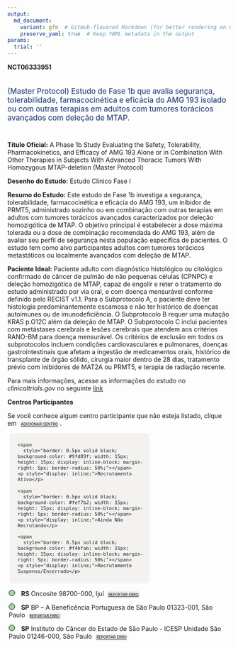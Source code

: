 ```yaml
---
output: 
  md_document:
    variant: gfm  # GitHub-flavored Markdown (for better rendering on GitHub)
    preserve_yaml: true  # Keep YAML metadata in the output
params:
  trial: ''
---
```


<script async src="https://scripts.simpleanalyticscdn.com/latest.js"></script>

**NCT06333951**

<div style="padding: 5px 5px 5px 0px; font-size: 1.20em; font-weight: 500; color: #2E4A7F; text-align: left; margin-bottom: 20px">

(Master Protocol) Estudo de Fase 1b que avalia segurança,
tolerabilidade, farmacocinética e eficácia do AMG 193 isolado ou com
outras terapias em adultos com tumores torácicos avançados com deleção
de MTAP.

</div>

**Título Oficial:** A Phase 1b Study Evaluating the Safety,
Tolerability, Pharmacokinetics, and Efficacy of AMG 193 Alone or in
Combination With Other Therapies in Subjects With Advanced Thoracic
Tumors With Homozygous MTAP-deletion (Master Protocol)

**Desenho do Estudo:** Estudo Clinico Fase I

**Resumo do Estudo:** Este estudo de Fase 1b investiga a segurança,
tolerabilidade, farmacocinética e eficácia do AMG 193, um inibidor de
PRMT5, administrado sozinho ou em combinação com outras terapias em
adultos com tumores torácicos avançados caracterizados por deleção
homozigótica de MTAP. O objetivo principal é estabelecer a dose máxima
tolerada ou a dose de combinação recomendada do AMG 193, além de avaliar
seu perfil de segurança nesta população específica de pacientes. O
estudo tem como alvo participantes adultos com tumores torácicos
metastáticos ou localmente avançados com deleção de MTAP.

**Paciente Ideal:** Paciente adulto com diagnóstico histológico ou
citológico confirmado de câncer de pulmão de não pequenas células
(CPNPC) e deleção homozigótica de MTAP, capaz de engolir e reter o
tratamento do estudo administrado por via oral, e com doença mensurável
conforme definido pelo RECIST v1.1. Para o Subprotocolo A, o paciente
deve ter histologia predominantemente escamosa e não ter histórico de
doenças autoimunes ou de imunodeficiência. O Subprotocolo B requer uma
mutação KRAS p.G12C além da deleção de MTAP. O Subprotocolo C inclui
pacientes com metástases cerebrais e lesões cerebrais que atendem aos
critérios RANO-BM para doença mensurável. Os critérios de exclusão em
todos os subprotocolos incluem condições cardiovasculares e pulmonares,
doenças gastrointestinais que afetam a ingestão de medicamentos orais,
histórico de transplante de órgão sólido, cirurgia maior dentro de 28
dias, tratamento prévio com inibidores de MAT2A ou PRMT5, e terapia de
radiação recente.

Para mais informações, acesse as informações do estudo no
*clinicaltrials.gov* no seguinte
[link](https://clinicaltrials.gov/ct2/show/NCT06333951)

**Centros Participantes**

Se você conhece algum centro participante que não esteja listado, clique
em
<span style="color: #2E4A7F; margin-left: 2px; padding: 4px; background-color: #f3f2f1; border-radius: 8px; font-weight: 500; font-size: 0.6em"><a
href="https://cancertrialsbr.shinyapps.io/formsapp?study_nct_id=NCT06333951&amp;location_id=N%2FA&amp;location_full_name=N%2FA&amp;form_type=Adicionar%20Centro"
target="_blank">ADICIONAR CENTRO</a></span>.

<div style="margin-bottom: 8px; margin-left: 5px; padding: 8px; max-width: 300px; background-color: #f3f2f1; border-radius: 8px; font-size: 0.9em">

<div style="margin-left: 10px;">

    <span 
      style="border: 0.5px solid black; background-color: #9fd89f; width: 15px; height: 15px; display: inline-block; margin-right: 5px; border-radius: 50%;"></span>
    <p style="display: inline;">Recrutamento Ativo</p>

</div>

<div style="margin-left: 10px;">

    <span 
      style="border: 0.5px solid black; background-color: #fef7b2; width: 15px; height: 15px; display: inline-block; margin-right: 5px; border-radius: 50%;"></span>
    <p style="display: inline;">Ainda Não Recrutando</p>

</div>

<div style="margin-left: 10px;">

    <span 
      style="border: 0.5px solid black; background-color: #f4bfab; width: 15px; height: 15px; display: inline-block; margin-right: 5px; border-radius: 50%;"></span>
    <p style="display: inline;">Recrutamento Suspenso/Encerrado</p>

</div>

</div>

<div style="margin: 3px;">

<span style="border: 0.5px solid black; display: inline-block; width: 12px; height: 12px; border-radius: 50%; margin-right: 10px; padding-bottom: 0px; background-color: #9fd89f;"></span>
<b>RS</b> Oncosite 98700-000, Ijuí
<span style="color: #2E4A7F; margin-left: 2px; padding: 4px; background-color: #f3f2f1; border-radius: 8px; font-weight: 500; font-size: 0.6em"><a
href="https://cancertrialsbr.shinyapps.io/formsapp?study_nct_id=NCT06333951&amp;location_id=ONCOSITECENTRODEPESQUISACLINICAEMONCOLOGIALTDAIJUIRIOGRANDEDOSUL98700000BRAZIL&amp;location_full_name=Oncosite%2C%2098700-000%2C%20Iju%C3%AD&amp;form_type=Reportar%20Erro"
target="_blank">REPORTAR ERRO</a></span>

</div>

<div style="margin: 3px;">

<span style="border: 0.5px solid black; display: inline-block; width: 12px; height: 12px; border-radius: 50%; margin-right: 10px; padding-bottom: 0px; background-color: #9fd89f;"></span>
<b>SP</b> BP – A Beneficência Portuguesa de São Paulo 01323-001, São
Paulo
<span style="color: #2E4A7F; margin-left: 2px; padding: 4px; background-color: #f3f2f1; border-radius: 8px; font-weight: 500; font-size: 0.6em"><a
href="https://cancertrialsbr.shinyapps.io/formsapp?study_nct_id=NCT06333951&amp;location_id=BENEFICENCIAPORTUGUESADESAOPAULOBPSAOPAULOSAOPAULO01509900BRAZIL&amp;location_full_name=BP%20%E2%80%93%20A%20Benefic%C3%AAncia%20Portuguesa%20de%20S%C3%A3o%20Paulo%2C%2001323-001%2C%20S%C3%A3o%20Paulo&amp;form_type=Reportar%20Erro"
target="_blank">REPORTAR ERRO</a></span>

</div>

<div style="margin: 3px;">

<span style="border: 0.5px solid black; display: inline-block; width: 12px; height: 12px; border-radius: 50%; margin-right: 10px; padding-bottom: 0px; background-color: #9fd89f;"></span>
<b>SP</b> Instituto do Câncer do Estado de São Paulo - ICESP Unidade São
Paulo 01246-000, São Paulo
<span style="color: #2E4A7F; margin-left: 2px; padding: 4px; background-color: #f3f2f1; border-radius: 8px; font-weight: 500; font-size: 0.6em"><a
href="https://cancertrialsbr.shinyapps.io/formsapp?study_nct_id=NCT06333951&amp;location_id=INSTITUTODOCANCERDOESTADODESAOPAULOOCTAVIOFRIASDEOLIVEIRAICESPSAOPAULO01246000BRAZIL&amp;location_full_name=Instituto%20do%20C%C3%A2ncer%20do%20Estado%20de%20S%C3%A3o%20Paulo%20-%20ICESP%20Unidade%20S%C3%A3o%20Paulo%2C%2001246-000%2C%20S%C3%A3o%20Paulo&amp;form_type=Reportar%20Erro"
target="_blank">REPORTAR ERRO</a></span>

</div>
